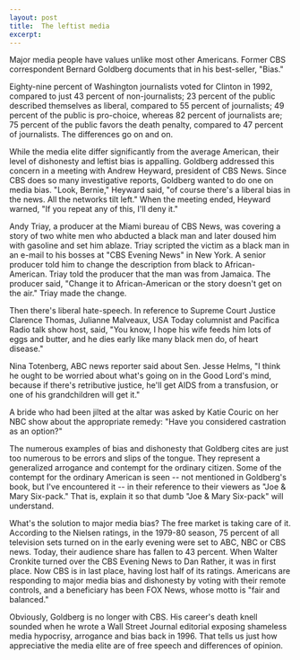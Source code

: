 ```yaml
---
layout: post
title:  The leftist media
excerpt:
---
```












Major media people have values unlike most other Americans. Former CBS correspondent Bernard Goldberg documents that in his best-seller, "Bias."

Eighty-nine percent of Washington journalists voted for Clinton in 1992, compared to just 43 percent of non-journalists; 23 percent of the public described themselves as liberal, compared to 55 percent of journalists; 49 percent of the public is pro-choice, whereas 82 percent of journalists are; 75 percent of the public favors the death penalty, compared to 47 percent of journalists. The differences go on and on.

While the media elite differ significantly from the average American, their level of dishonesty and leftist bias is appalling. Goldberg addressed this concern in a meeting with Andrew Heyward, president of CBS News. Since CBS does so many investigative reports, Goldberg wanted to do one on media bias. "Look, Bernie," Heyward said, "of course there's a liberal bias in the news. All the networks tilt left." When the meeting ended, Heyward warned, "If you repeat any of this, I'll deny it."

Andy Triay, a producer at the Miami bureau of CBS News, was covering a story of two white men who abducted a black man and later doused him with gasoline and set him ablaze. Triay scripted the victim as a black man in an e-mail to his bosses at "CBS Evening News" in New York. A senior producer told him to change the description from black to African-American. Triay told the producer that the man was from Jamaica. The producer said, "Change it to African-American or the story doesn't get on the air." Triay made the change.

Then there's liberal hate-speech. In reference to Supreme Court Justice Clarence Thomas, Julianne Malveaux, USA Today columnist and Pacifica Radio talk show host, said, "You know, I hope his wife feeds him lots of eggs and butter, and he dies early like many black men do, of heart disease."

Nina Totenberg, ABC news reporter said about Sen. Jesse Helms, "I think he ought to be worried about what's going on in the Good Lord's mind, because if there's retributive justice, he'll get AIDS from a transfusion, or one of his grandchildren will get it."

A bride who had been jilted at the altar was asked by Katie Couric on her NBC show about the appropriate remedy: "Have you considered castration as an option?"

The numerous examples of bias and dishonesty that Goldberg cites are just too numerous to be errors and slips of the tongue. They represent a generalized arrogance and contempt for the ordinary citizen. Some of the contempt for the ordinary American is seen -- not mentioned in Goldberg's book, but I've encountered it -- in their reference to their viewers as "Joe & Mary Six-pack." That is, explain it so that dumb "Joe & Mary Six-pack" will understand.

What's the solution to major media bias? The free market is taking care of it. According to the Nielsen ratings, in the 1979-80 season, 75 percent of all television sets turned on in the early evening were set to ABC, NBC or CBS news. Today, their audience share has fallen to 43 percent. When Walter Cronkite turned over the CBS Evening News to Dan Rather, it was in first place. Now CBS is in last place, having lost half of its ratings. Americans are responding to major media bias and dishonesty by voting with their remote controls, and a beneficiary has been FOX News, whose motto is "fair and balanced."

Obviously, Goldberg is no longer with CBS. His career's death knell sounded when he wrote a Wall Street Journal editorial exposing shameless media hypocrisy, arrogance and bias back in 1996. That tells us just how appreciative the media elite are of free speech and differences of opinion.


